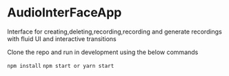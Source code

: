 # AudioInterFaceApp
Interface for creating,deleting,recording,recording and generate recordings with fluid UI and interactive transitions

Clone the repo and run in development using the below commands


`npm install`
`npm start or yarn start`
